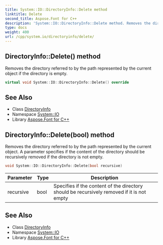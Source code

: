 ```yaml
---
title: System::IO::DirectoryInfo::Delete method
linktitle: Delete
second_title: Aspose.Font for C++
description: 'System::IO::DirectoryInfo::Delete method. Removes the directory referred to by the path represented by the current object if the directory is empty in C++.'
type: docs
weight: 400
url: /cpp/system.io/directoryinfo/delete/
---
```

## DirectoryInfo::Delete() method


Removes the directory referred to by the path represented by the current object if the directory is empty.

```cpp
virtual void System::IO::DirectoryInfo::Delete() override
```

## See Also

* Class [DirectoryInfo](../)
* Namespace [System::IO](../../)
* Library [Aspose.Font for C++](../../../)
## DirectoryInfo::Delete(bool) method


Removes the directory referred to by the path represented by the current object. A parameter specifies if the content of the directory should be recursively removed if the directory is not empty.

```cpp
void System::IO::DirectoryInfo::Delete(bool recursive)
```


| Parameter | Type | Description |
| --- | --- | --- |
| recursive | bool | Specifies if the content of the directory should be recursively removed if it is not empty |

## See Also

* Class [DirectoryInfo](../)
* Namespace [System::IO](../../)
* Library [Aspose.Font for C++](../../../)
